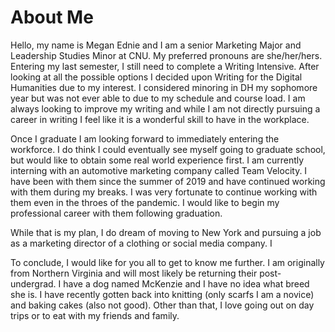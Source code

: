 # About Me

Hello, my name is Megan Ednie and I am a senior Marketing Major and Leadership Studies Minor at CNU. My preferred pronouns are she/her/hers. Entering my last semester, I still need to complete a Writing Intensive. After looking at all the possible options I decided upon Writing for the Digital Humanities due to my interest. I considered minoring in DH my sophomore year but was not ever able to due to my schedule and course load. I am always looking to improve my writing and while I am not directly pursuing a career in writing I feel like it is a wonderful skill to have in the workplace. 

Once I graduate I am looking forward to immediately entering the workforce. I do think I could eventually see myself going to graduate school, but would like to obtain some real world experience first. I am currently interning with an automotive marketing company called Team Velocity. I have been with them since the summer of 2019 and have continued working with them during my breaks. I was very fortunate to continue working with them even in the throes of the pandemic. I would like to begin my professional career with them following graduation.

While that is my plan, I do dream of moving to New York and pursuing a job as a marketing director of a clothing or social media company. I

To conclude, I would like for you all to get to know me further. I am originally from Northern Virginia and will most likely be returning their post-undergrad. I have a dog named McKenzie and I have no idea what breed she is. I have recently gotten back into knitting (only scarfs I am a novice) and baking cakes (also not good). Other than that, I love going out on day trips or to eat with my friends and family. 
